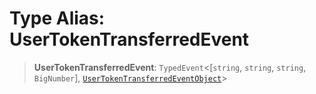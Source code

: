 # Type Alias: UserTokenTransferredEvent

> **UserTokenTransferredEvent**: `TypedEvent`\<\[`string`, `string`, `string`, `BigNumber`\], [`UserTokenTransferredEventObject`](../interfaces/UserTokenTransferredEventObject.md)\>
